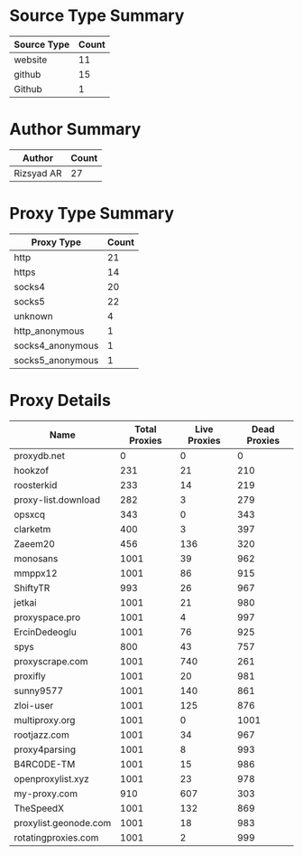 # Source Type Summary

| Source Type | Count |
|-------------|-------|
| website | 11 |
| github | 15 |
| Github | 1 |


# Author Summary

| Author | Count |
|--------|-------|
| Rizsyad AR | 27 |


# Proxy Type Summary

| Proxy Type | Count |
|------------|-------|
| http | 21 |
| https | 14 |
| socks4 | 20 |
| socks5 | 22 |
| unknown | 4 |
| http_anonymous | 1 |
| socks4_anonymous | 1 |
| socks5_anonymous | 1 |


# Proxy Details

| Name | Total Proxies | Live Proxies | Dead Proxies |
|------|---------------|--------------|---------------|
| proxydb.net | 0 | 0 | 0 |
| hookzof | 231 | 21 | 210 |
| roosterkid | 233 | 14 | 219 |
| proxy-list.download | 282 | 3 | 279 |
| opsxcq | 343 | 0 | 343 |
| clarketm | 400 | 3 | 397 |
| Zaeem20 | 456 | 136 | 320 |
| monosans | 1001 | 39 | 962 |
| mmppx12 | 1001 | 86 | 915 |
| ShiftyTR | 993 | 26 | 967 |
| jetkai | 1001 | 21 | 980 |
| proxyspace.pro | 1001 | 4 | 997 |
| ErcinDedeoglu | 1001 | 76 | 925 |
| spys | 800 | 43 | 757 |
| proxyscrape.com | 1001 | 740 | 261 |
| proxifly | 1001 | 20 | 981 |
| sunny9577 | 1001 | 140 | 861 |
| zloi-user | 1001 | 125 | 876 |
| multiproxy.org | 1001 | 0 | 1001 |
| rootjazz.com | 1001 | 34 | 967 |
| proxy4parsing | 1001 | 8 | 993 |
| B4RC0DE-TM | 1001 | 15 | 986 |
| openproxylist.xyz | 1001 | 23 | 978 |
| my-proxy.com | 910 | 607 | 303 |
| TheSpeedX | 1001 | 132 | 869 |
| proxylist.geonode.com | 1001 | 18 | 983 |
| rotatingproxies.com | 1001 | 2 | 999 |
